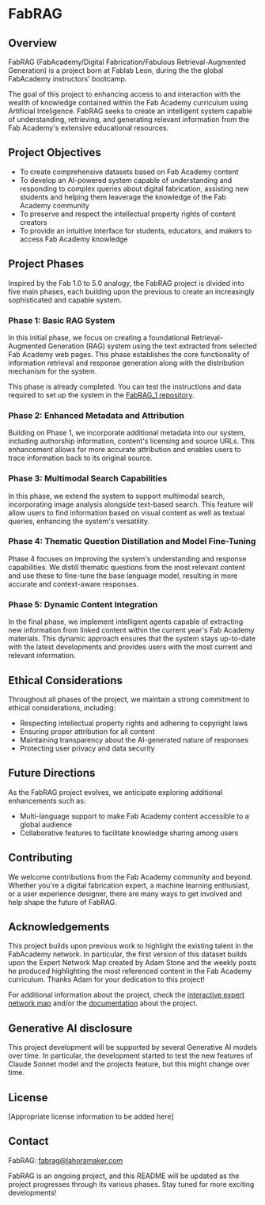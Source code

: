 # FabRAG

## Overview

FabRAG (FabAcademy/Digital Fabrication/Fabulous Retrieval-Augmented Generation) is a project born at Fablab Leon, during the the global FabAcademy instructors' bootcamp.

The goal of this project to enhancing access to and interaction with the wealth of knowledge contained within the Fab Academy curriculum using Artificial Inteligence. FabRAG seeks to create an intelligent system capable of understanding, retrieving, and generating relevant information from the Fab Academy's extensive educational resources.

## Project Objectives

- To create comprehensive datasets based on Fab Academy content
- To develop an AI-powered system capable of understanding and responding to complex queries about digital fabrication, assisting new students and helping them leaverage the knowledge of the Fab Academy community
- To preserve and respect the intellectual property rights of content creators
- To provide an intuitive interface for students, educators, and makers to access Fab Academy knowledge

## Project Phases

Inspired by the Fab 1.0 to 5.0 analogy, the FabRAG project is divided into five main phases, each building upon the previous to create an increasingly sophisticated and capable system.

### Phase 1: Basic RAG System

In this initial phase, we focus on creating a foundational Retrieval-Augmented Generation (RAG) system using the text extracted from selected Fab Academy web pages. This phase establishes the core functionality of information retrieval and response generation along with the distribution mechanism for the system.

This phase is already completed. You can test the instructions and data required to set up the system in the [FabRAG_1 repository](https://github.com/lahoramaker/FabRAG_1).

### Phase 2: Enhanced Metadata and Attribution

Building on Phase 1, we incorporate additional metadata into our system, including authorship information, content's licensing and source URLs. This enhancement allows for more accurate attribution and enables users to trace information back to its original source.

### Phase 3: Multimodal Search Capabilities

In this phase, we extend the system to support multimodal search, incorporating image analysis alongside text-based search. This feature will allow users to find information based on visual content as well as textual queries, enhancing the system's versatility.

### Phase 4: Thematic Question Distillation and Model Fine-Tuning

Phase 4 focuses on improving the system's understanding and response capabilities. We distill thematic questions from the most relevant content and use these to fine-tune the base language model, resulting in more accurate and context-aware responses.

### Phase 5: Dynamic Content Integration

In the final phase, we implement intelligent agents capable of extracting new information from linked content within the current year's Fab Academy materials. This dynamic approach ensures that the system stays up-to-date with the latest developments and provides users with the most current and relevant information.

## Ethical Considerations

Throughout all phases of the project, we maintain a strong commitment to ethical considerations, including:

- Respecting intellectual property rights and adhering to copyright laws
- Ensuring proper attribution for all content
- Maintaining transparency about the AI-generated nature of responses
- Protecting user privacy and data security

## Future Directions

As the FabRAG project evolves, we anticipate exploring additional enhancements such as:

- Multi-language support to make Fab Academy content accessible to a global audience
- Collaborative features to facilitate knowledge sharing among users

## Contributing

We welcome contributions from the Fab Academy community and beyond. Whether you're a digital fabrication expert, a machine learning enthusiast, or a user experience designer, there are many ways to get involved and help shape the future of FabRAG.

## Acknowledgements

This project builds upon previous work to highlight the existing talent in the FabAcademy network. In particular, the first version of this dataset builds upon the Expert Network Map created by Adam Stone and the weekly posts he produced highlighting the most referenced content in the Fab Academy curriculum. Thanks Adam for your dedication to this project!

For additional information about the project, check the [interactive expert network map](https://pub.fabcloud.io/project/expert-network-map/) and/or the [documentation](https://adamnstone.com/stem/expert-network-map/) about the project.

## Generative AI disclosure

This project development will be supported by several Generative AI models over time. In particular, the development started to test the new features of Claude Sonnet model and the projects feature, but this might change over time.

## License

[Appropriate license information to be added here]

## Contact

FabRAG: fabrag@lahoramaker.com

FabRAG is an ongoing project, and this README will be updated as the project progresses through its various phases. Stay tuned for more exciting developments!
